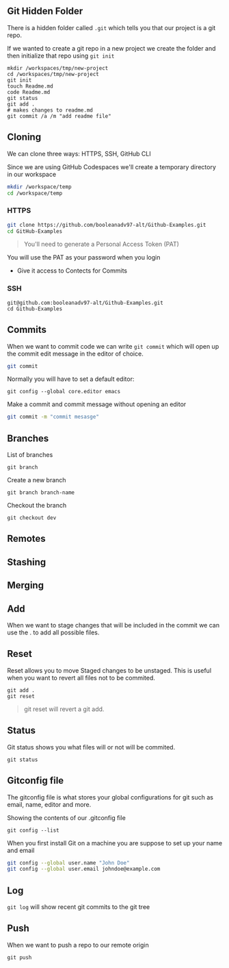 ## Git Hidden Folder

There is a hidden folder called `.git` which tells you that our project is a git repo.

If we wanted to create a git repo in a new project we create the folder and then initialize that repo using `git init`

```
mkdir /workspaces/tmp/new-project
cd /workspaces/tmp/new-project
git init
touch Readme.md
code Readme.md
git status
git add .
# makes changes to readme.md
git commit /a /m "add readme file"
```

## Cloning

We can clone three ways: HTTPS, SSH, GitHub CLI

Since we are using GitHub Codespaces we'll create a temporary directory in our workspace

```sh
mkdir /workspace/temp
cd /workspace/temp
```


### HTTPS
```sh
git clone https://github.com/booleanadv97-alt/Github-Examples.git
cd GitHub-Examples
```
> You'll need to generate a Personal Access Token (PAT)

You will use the PAT as your password when you login

- Give it access to Contects for Commits

### SSH

```ssh
git@github.com:booleanadv97-alt/Github-Examples.git
cd Github-Examples
```
## Commits 

When we want to commit code we can write `git commit` which will open up the commit edit message in the editor of choice.
```sh
git commit
```
Normally you will have to set a default editor:
```
git config --global core.editor emacs
```
Make a commit and commit message without opening an editor
```sh
git commit -m "commit mesasge"
``` 
## Branches

List of branches 

```
git branch
```

Create a new branch
```
git branch branch-name
```

Checkout the branch
```
git checkout dev
```

## Remotes

## Stashing

## Merging

## Add

When we want to stage changes that will be included in the commit we can use the . to add all possible files.

## Reset

Reset allows you to move Staged changes to be unstaged.
This is useful when you want to revert all files not to be commited.

```
git add .
git reset
```

> git reset will revert a git add.

## Status

Git status shows you what files will or not will be commited.

```
git status
```

## Gitconfig file

The gitconfig file is what stores your global configurations for git such as email, name, editor and more.

Showing the contents of our .gitconfig file

```
git config --list
```

When you first install Git on a machine you are suppose to set up your name and email

```sh
git config --global user.name "John Doe"
git config --global user.email johndoe@example.com
```

## Log

`git log` will show recent git commits to the git tree

## Push

When we want to push a repo to our remote origin

```
git push
```